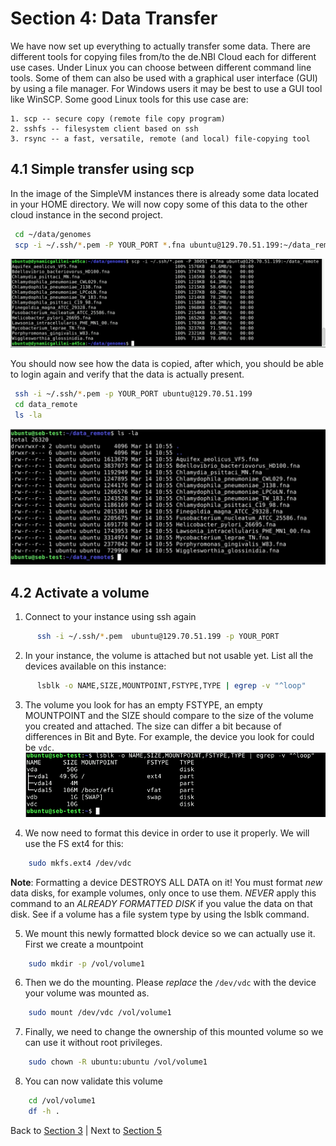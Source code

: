 # Section 4: Data Transfer

We have now set up everything to actually transfer some data.
There are different tools for copying files from/to the de.NBI Cloud each for different use cases. Under Linux you can choose between different command line tools. Some of them can also be used with a graphical user interface (GUI) by using a file manager. For Windows users it may be best to use a GUI tool like WinSCP. Some good Linux tools for this use case are:

    1. scp -- secure copy (remote file copy program)
    2. sshfs -- filesystem client based on ssh
    3. rsync -- a fast, versatile, remote (and local) file-copying tool

## 4.1 Simple transfer using scp

In the image of the SimpleVM instances there is already some data located in your HOME directory. We will now copy some of this data to the other cloud instance in the second project.

``` bash
 cd ~/data/genomes
 scp -i ~/.ssh/*.pem -P YOUR_PORT *.fna ubuntu@129.70.51.199:~/data_remote
 ```
![](figures/scp.png)

 You should now see how the data is copied, after which, you should be able to login again and verify that the data is actually present.

``` bash
 ssh -i ~/.ssh/*.pem -p YOUR_PORT ubuntu@129.70.51.199
 cd data_remote
 ls -la

 ```
![](figures/scp_remote.png)

## 4.2 Activate a volume

1. Connect to your instance using ssh again
``` bash
      ssh -i ~/.ssh/*.pem  ubuntu@129.70.51.199 -p YOUR_PORT
```

2. In your instance, the volume is attached but not usable yet. List all the devices available on this instance:
``` bash
      lsblk -o NAME,SIZE,MOUNTPOINT,FSTYPE,TYPE | egrep -v "^loop"
```

3. The volume you look for has an empty FSTYPE, an empty MOUNTPOINT and the SIZE should compare to the size of the volume you created and attached. The size can differ a bit because of differences in Bit and Byte. For example, the device you look for could be `vdc`.
  ![](figures/vdc.png)

4. We now need to format this device in order to use it properly. We will use the FS ext4 for this:
``` bash
    sudo mkfs.ext4 /dev/vdc
```

  **Note**: Formatting a device DESTROYS ALL DATA on it! You must format *new* data disks, for example volumes, only once to use them.
  *NEVER* apply this command to an *ALREADY FORMATTED DISK* if you value the data on that disk.
  See if a volume has a file system type by using the lsblk command.

5. We mount this newly formatted block device so we can actually use it. First we create a mountpoint
``` bash
    sudo mkdir -p /vol/volume1
```

6. Then we do the mounting. Please *replace* the `/dev/vdc` with the device your volume was mounted as.
``` bash
    sudo mount /dev/vdc /vol/volume1
```

7. Finally, we need to change the ownership of this mounted volume so we can use it without root privileges.
``` bash
    sudo chown -R ubuntu:ubuntu /vol/volume1
```

8. You can now validate this volume

``` bash
    cd /vol/volume1
    df -h .
```

Back to [Section 3](Part3.md) | Next to [Section 5](Part5.md)
